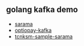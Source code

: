 
## golang kafka demo

- [sarama](https://github.com/Shopify/sarama)
- [optiopay-kafka](https://github.com/optiopay/kafka)
- [tcnksm-sample-sarama](https://github.com/tcnksm-sample/sarama)